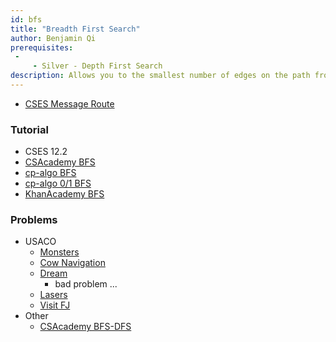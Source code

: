 ```yaml
---
id: bfs
title: "Breadth First Search"
author: Benjamin Qi
prerequisites: 
 - 
     - Silver - Depth First Search
description: Allows you to the smallest number of edges on the path from one vertex to another.
---
```


 - [CSES Message Route](https://cses.fi/problemset/task/1667)

### Tutorial

 - CSES 12.2
 - [CSAcademy BFS](https://csacademy.com/lesson/breadth_first_search)
 - [cp-algo BFS](https://cp-algorithms.com/graph/breadth-first-search.html)
 - [cp-algo 0/1 BFS](https://cp-algorithms.com/graph/01_bfs.html)
 - [KhanAcademy BFS](https://www.khanacademy.org/computing/computer-science/algorithms/breadth-first-search/a/breadth-first-search-and-its-uses)

### Problems

 - USACO
   - [Monsters](https://cses.fi/problemset/task/1194)
   - [Cow Navigation](http://www.usaco.org/index.php?page=viewproblem2&cpid=695)
   - [Dream](http://www.usaco.org/index.php?page=viewproblem2&cpid=575)
     - bad problem ...
   - [Lasers](http://www.usaco.org/index.php?page=viewproblem2&cpid=671)
   - [Visit FJ](http://www.usaco.org/index.php?page=viewproblem2&cpid=717)
 - Other
   - [CSAcademy BFS-DFS](https://csacademy.com/contest/round-41/task/bfs-dfs/) [](50)